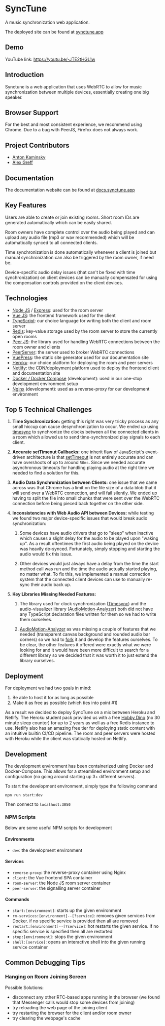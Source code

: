 # SyncTune

A music synchronization web application.

The deployed site can be found at [synctune.app](https://synctune.app/)

## Demo

YouTube link: https://youtu.be/-JTE2tHGL1w


## Introduction

Synctune is a web application that uses WebRTC to allow for music synchronization between multiple devices, essentially creating one big speaker. 


## Browser Support

For the best and most consistent experience, we recommend using Chrome. Due to a bug with PeerJS, Firefox does not always work.


## Project Contributors

* [Anton Kaminsky](https://github.com/nakamin)
* [Alex Greff](https://github.com/alex-greff)


## Documentation 

The documentation website can be found at [docs.synctune.app](https://docs.synctune.app/)


## Key Features

Users are able to create or join existing rooms. Short room IDs are generated automatically which can be easily shared.

Room owners have complete control over the audio being played and can upload any audio file (mp3 or wav recommended) which will be automatically synced to all connected clients.

Time synchronization is done automatically whenever a client is joined but manual synchronization can also be triggered by the room owner, if need be.

Device-specific audio delay issues (that can't be fixed with time synchronization) on client devices can be manually compensated for using the compensation controls provided on the client devices.

## Technologies
* [Node JS](https://nodejs.org/en/) / [Express](https://expressjs.com/): used for the room server
* [Vue JS](https://vuejs.org/): the frontend framework used for the client
* [TypeScript](https://www.typescriptlang.org/): our choice language for writing both the client and room server
* [Redis](https://redis.io/): key-value storage used by the room server to store the currently open rooms
* [Peer JS](https://peerjs.com/): the library used for handling WebRTC connections between the room owner and clients
* [PeerServer](https://github.com/peers/peerjs-server): the server used to broker WebRTC connections 
* [VuePress](https://vuepress.vuejs.org/): the static site generator used for our documentation site
* [Heroku](https://www.heroku.com/): our choice platform for deploying the room and peer servers
* [Netlify](https://www.netlify.com/): the CDN/deployment platform used to deploy the frontend client and documentation site
* [Docker / Docker Compose](https://www.docker.com/) (development): used in our one-stop development environment setup
* [Nginx](https://www.nginx.com/) (development): used as a reverse-proxy for our development environment

## Top 5 Technical Challenges
1. **Time Synchronization:** getting this right was very tricky process as any small hiccup can cause desynchronization to occur. We ended up using [timesync](https://www.npmjs.com/package/timesync) to synchronize the clocks between all the connected clients in a room which allowed us to send time-synchronized play signals to each client.
2. **Accurate setTimeout Callbacks:** one inherit flaw of JavaScript's event-driven architecture is that [setTimeout](https://developer.mozilla.org/en-US/docs/Web/API/WindowOrWorkerGlobalScope/setTimeout) is not entirely accurate and can have overshoots of up to around `50ms`. Since we needed accurate asynchronous timeouts for handling playing audio at the right time we needed to find a solution for this. 
3. **Audio Data Synchronization between Clients:** one issue that we came across was that Chrome has a limit on the file size of a data blob that it will send over a WebRTC connection, and will fail silently. We ended up having to split the file into small chunks that were sent over the WebRTC connection before being pieced back together on the other side.
4. **Inconsistencies with Web Audio API between Devices:** while testing we found two major device-specific issues that would break audio synchronization:
    
    1. Some devices have audio drivers that go to "sleep" when inactive which causes a slight delay for the audio to be played upon "waking up". As a result oftentimes the first audio being played on the device was heavily de-synced. Fortunately, simply stopping and starting the audio would fix this issue.
    
    2. Other devices would just always have a delay from the time the start method call was run and the time the audio actually started playing, no matter what. To fix this, we implemented a manual correction system that the connected client devices can use to manually re-sync their audio back up.

5. **Key Libraries Missing Needed Features:**

    1. The library used for clock synchronization ([Timesync](https://www.npmjs.com/package/timesync)) and the audio-visualizer library ([AudioMotion-Analyzer](https://www.npmjs.com/package/audiomotion-analyzer)) both did not have any TypeScript declaration files written for them so we had to write them ourselves. 

    2. [AudioMotion-Analyzer](https://www.npmjs.com/package/audiomotion-analyzer) as was missing a couple of features that we needed (transparent canvas background and rounded audio bar corners) so we had to [fork](https://github.com/alex-greff/audioMotion-analyzer) it and develop the features ourselves. To be clear, the other features it offered were exactly what we were looking for and it would have been more difficult to search for a different library so we decided that it was worth it to just extend the library ourselves. 
    

## Deployment

For deployment we had two goals in mind:
1. Be able to host it for as long as possible
2. Make it as free as possible (which ties into point #1)

As a result we decided to deploy SyncTune on a mix between Heroku and Netlify. The Heroku student pack provided us with a free [Hobby Dino](https://www.heroku.com/github-students) (no 30 minute sleep counter) for up to 2 years as well as a free Redis instance to use. Netlify also has an amazing free tier for deploying static content with an intuitive builtin CI/CD pipeline. The room and peer servers were hosted with Heroku while the client was statically hosted on Netlify.


## Development

The development environment has been containerized using Docker and Docker-Compose. This allows for a streamlined environment setup and configuration (no going around starting up 3+ different servers).

To start the development environment, simply type the following command

```
npm run start:dev
```

Then connect to `localhost:3050`

### NPM Scripts

Below are some useful NPM scripts for development

#### Environments

-   `dev`: the development environment

#### Services

-   `reverse-proxy`: the reverse-proxy container using Nginx
-   `client`: the Vue frontend SPA container
-   `room-server`: the Node JS room server container
-   `peer-server`: the signalling server container

#### Commands

-   `start:[environment]`: starts up the given environment
-   `rm-services:[environment]--[?service]`: removes given services from Docker. if no specific service is provided then all are removed
-   `restart:[environment]--[?service]`: hot restarts the given service. If no specific service is specified then all are restarted
-   `stop:[environment]`: stops the given environment
-   `shell:[service]`: opens an interactive shell into the given running service container

## Common Debugging Tips

### Hanging on Room Joining Screen

Possible Solutions:

* disconnect any other RTC-based apps running in the browser (we found that Messenger calls would stop some devices from joining)
* try reloading the web page of the joining client
* try restarting the browser for the client and/or room owner
* try clearing the webpage's cache
